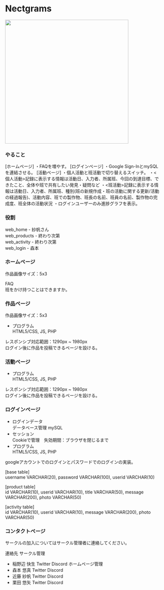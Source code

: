 # Nectgrams
<img src="https://user-images.githubusercontent.com/28892090/99180929-ee6d6f80-276d-11eb-8453-f8e0e8e817c4.png" width="400">  

### やること
[ホームページ]
・FAQを増やす。
[ログインページ]
・Google Sign-InとmySQLを連結させる。
[活動ページ]
・個人活動と班活動で切り替えるスイッチ。
・<個人活動>記録に表示する情報は活動日、入力者、所属班、今回の到達目標、できたこと、全体や班で共有したい発見・疑問など
・<班活動>記録に表示する情報は活動日、入力者、所属班、種別(班の新規作成・班の活動に関する更新/活動の経過報告)、活動内容、班での製作物、班長の名前、班員の名前、製作物の完成度、班全体の活動状況
・ログインユーザーのみ進捗グラフを表示。

### 役割
web_home - 紗帆さん  
web_products - 終わり次第  
web_activity - 終わり次第  
web_login - 森本  

### ホームページ
作品画像サイズ：5x3  

FAQ  
班をかけ持つことはできますか。  

### 作品ページ
作品画像サイズ：5x3  

- プログラム  
HTML5/CSS, JS, PHP

レスポンシブ対応範囲：1290px ~ 1980px  
ログイン後に作品を投稿できるページを設ける。  

### 活動ページ

- プログラム  
HTML5/CSS, JS, PHP

レスポンシブ対応範囲：1290px ~ 1980px  
ログイン後に作品を投稿できるページを設ける。  

### ログインページ

- ログインデータ  
データベース管理 mySQL
- セッション  
Cookieで管理　失効期間：ブラウザを閉じるまで  
- プログラム  
HTML5/CSS, JS, PHP

googleアカウントでのログインとパスワードでのログインの実装。  

[base table]  
username VARCHAR(20), password VARCHAR(100), userid VARCHAR(10)  

[product table]  
id VARCHAR(10), userid VARCHAR(10), title VARCHAR(50), message VARCHAR(200), photo VARCHAR(50)  

[activity table]  
id VARCHAR(10), userid VARCHAR(10), message VARCHAR(200), photo VARCHAR(50)  

### コンタクトページ
サークルの加入についてはサークル管理者に連絡してください。

連絡先
サークル管理
- 稲野辺 快生 Twitter Discord
ホームページ管理
- 森本 悠真 Twitter Discord
- 近藤 紗帆 Twitter Discord
- 栗田 悠矢 Twitter Discord
